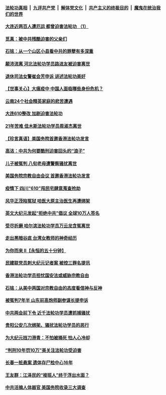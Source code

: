 ####  [法轮功真相](../../../../basic/blob/master/README.md?t=06231031) &nbsp;|&nbsp; [九评共产党](../../../../9ping.md/blob/master/README.md?t=06231031) &nbsp;|&nbsp; [解体党文化](../../../../jtdwh.md/blob/master/README.md?t=06231031)  &nbsp;|&nbsp; [共产主义的终极目的](../../../../gczydzjmd.md/blob/master/README.md?t=06231031) &nbsp;|&nbsp; [魔鬼在统治我们的世界](../../../../mgztzwmdsj.md/blob/master/README.md?t=06231031) 

#### [大连近两百人遭厄运 都曾迫害法轮功 （1）](../pages/prog424/a102876534.md?t=06231031) 

#### [觅真：被中共残酷迫害的父亲们](../pages/prog424/a102876156.md?t=06231031) 

#### [石铭：从一个山区小县看中共的罪孽有多深重](../pages/prog424/a102876150.md?t=06231031) 

#### [颠沛流离 河北法轮功学员路进友被迫害离世](../pages/prog424/a102875543.md?t=06231031) 

#### [退休司法女警崔会芳申诉 讲述法轮功美好](../pages/prog424/a102875416.md?t=06231031) 

#### [【世事关心】大瘟疫中 中国人面临哪些身份危机？](../pages/prog424/a102874644.md?t=06231031) 

#### [云南24个社会精英家庭的悲苦遭遇](../pages/prog424/a102874714.md?t=06231031) 

#### [大连610整改 加剧迫害法轮功](../pages/prog424/a102874147.md?t=06231031) 

#### [21年苦难 佳木斯法轮功学员周淑杰离世](../pages/prog424/a102873864.md?t=06231031) 

#### [【珍言真语】美国务院首邀香港法轮功发言](../pages/prog424/a102872871.md?t=06231031) 

#### [高洁：中共为何要酷刑迫害回头的“浪子”](../pages/prog424/a102872551.md?t=06231031) 

#### [儿子被冤判 八旬老母遭警察骚扰离世](../pages/prog424/a102872174.md?t=06231031) 

#### [美国务院宗教自由会议 首邀香港法轮功发言](../pages/prog424/a102872317.md?t=06231031) 

#### [疫情下 四川“610”闯民宅肆意蒐查抢劫](../pages/prog424/a102872137.md?t=06231031) 

#### [风华正茂陷冤狱 哈医大原主治医生再遭绑架](../pages/prog424/a102872059.md?t=06231031) 

#### [英文大纪元发起“拒绝中共”倡议 全球10万人签名](../pages/prog424/a102871657.md?t=06231031) 

#### [受尽折磨 哈尔滨法轮功学员万云龙含冤离世](../pages/prog424/a102871320.md?t=06231031) 

#### [走出黑暗谷底 台湾女教师的神奇经历](../pages/prog424/a102871310.md?t=06231031) 

#### [为你而来 II【永恒的五十分钟】](../pages/prog424/a102865179.md?t=06231031) 

#### [民建联党员刺大纪元记者案 被控三罪名提讯](../pages/prog424/a102871169.md?t=06231031) 

#### [香港法轮功学员担忧国安法或威胁宗教自由](../pages/prog424/a102871017.md?t=06231031) 

#### [石铭：从美中两国对宗教自由的态度看信神与反神](../pages/prog424/a102870822.md?t=06231031) 

#### [被冤判7年半 山东前高炮师副参谋长提申诉](../pages/prog424/a102870742.md?t=06231031) 

#### [中共两会前下令 近千法轮功学员遭抓捕骚扰](../pages/prog424/a102870712.md?t=06231031) 

#### [贵阳公安几次绑架、骚扰法轮功学员的恶行](../pages/prog424/a102869179.md?t=06231031) 

#### [为大纪元挡刀港青：不怕被捅死 怕人心冷却](../pages/prog424/a102870231.md?t=06231031) 

#### [“判刑10年罚10万”美关注法轮功受迫害](../pages/prog424/a102870102.md?t=06231031) 

#### [长春一桩悬案 遗体存尸检中心16年](../pages/prog424/a102869995.md?t=06231031) 

#### [王友群：江泽民的“接班人”终于浮出水面？](../pages/prog424/a102870047.md?t=06231031) 

#### [中共活摘人体器官 美国务院收录三大调查](../pages/prog424/a102869803.md?t=06231031) 


